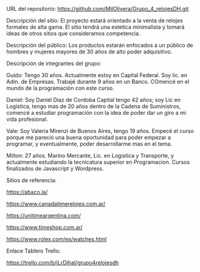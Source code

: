 URL del repositorio: https://github.com/MilOlivera/Grupo_4_relojesDH.git

Descripción del sitio:
El proyecto estará orientado a la venta de relojes formales de alta gama. El sitio tendrá una estetica minimalista y tomará ideas de otros sitios que consideramos competencia.

Descripción del público:
Los productos estarán enfocados a un público de hombres y mujeres mayores de 30 años de alto poder adquisitivo.

Descripción de integrantes del grupo:


Guido: Tengo 30 años. Actualmente estoy en Capital Federal. Soy lic. en Adm. de Empresas. Trabajé durante 9 años en un Banco. COmencé en el mundo de la programación con este curso.


Daniel: Soy Daniel Diaz de Cordoba Capital tengo 42 años; soy Lic en Logística, tengo mas de 20 años dentro de la Cadena de Suministros, comencé a estudiar programación con la idea de poder dar un giro a mi vida profesional.


Vale: Soy Valeria Mirenzi de Buenos Aires, tengo 19 años. Empecé el curso porque me pareció una buena oportunidad para poder empezar a programar, y eventualmente, poder desarrollarme mas en el tema.


Milton: 27 años. Marino Mercante, Lic. en Logistica y Transporte, y actualmente estudiando la tecnicatura superior en Programacion. Cursos finalizados de Javascript y Wordpress.

Sitios de referencia:

https://abaco.la/

https://www.canadatimerelojes.com.ar/

https://unitimeargentina.com/

https://www.timeshop.com.ar/

https://www.rolex.com/es/watches.html


Enlace Tablero Trello:

https://trello.com/b/jLrDihal/grupo4relojesdh
